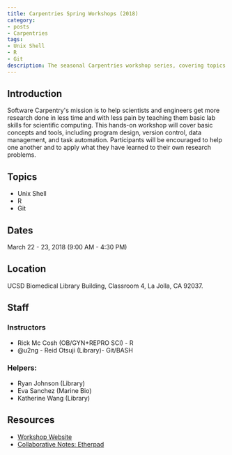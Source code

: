 ```yaml
---
title: Carpentries Spring Workshops (2018)
category:
- posts
- Carpentries
tags:
- Unix Shell
- R
- Git
description: The seasonal Carpentries workshop series, covering topics of Unix Shell, R, and Git.
---
```


## Introduction
Software Carpentry's mission is to help scientists and engineers get more research done in less time and with less pain by teaching them basic lab skills for scientific computing. This hands-on workshop will cover basic concepts and tools, including program design, version control, data management, and task automation. Participants will be encouraged to help one another and to apply what they have learned to their own research problems.

## Topics

* Unix Shell
* R
* Git

## Dates
March 22 - 23, 2018 (9:00 AM - 4:30 PM)

## Location
UCSD Biomedical Library Building, Classroom 4, La Jolla, CA 92037.

## Staff

### Instructors
* Rick Mc Cosh (OB/GYN+REPRO SCI) - R
* @u2ng - Reid Otsuji (Library)- Git/BASH

### Helpers:
* Ryan Johnson (Library)
* Eva Sanchez (Marine Bio)
* Katherine Wang (Library)

## Resources

* [Workshop Website](https://ucsdlib.github.io/2018-05-22-UCSD/)
* [Collaborative Notes: Etherpad](http://pad.software-carpentry.org/2018-05-ucsdswc)
